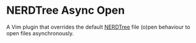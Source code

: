 # NERDTree Async Open
A Vim plugin that overrides the default
[NERDTree](https://github.com/preservim/nerdtree)
file (o)pen behaviour to open files asynchronously.
